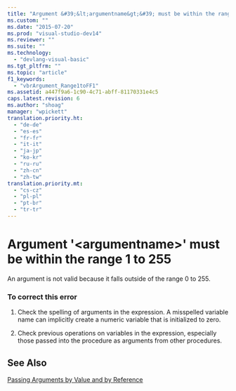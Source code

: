 ```yaml
---
title: "Argument &#39;&lt;argumentname&gt;&#39; must be within the range 1 to 255"
ms.custom: ""
ms.date: "2015-07-20"
ms.prod: "visual-studio-dev14"
ms.reviewer: ""
ms.suite: ""
ms.technology: 
  - "devlang-visual-basic"
ms.tgt_pltfrm: ""
ms.topic: "article"
f1_keywords: 
  - "vbrArgument_Range1toFF1"
ms.assetid: a447f9a6-1c90-4c71-abff-81170331e4c5
caps.latest.revision: 6
ms.author: "shoag"
manager: "wpickett"
translation.priority.ht: 
  - "de-de"
  - "es-es"
  - "fr-fr"
  - "it-it"
  - "ja-jp"
  - "ko-kr"
  - "ru-ru"
  - "zh-cn"
  - "zh-tw"
translation.priority.mt: 
  - "cs-cz"
  - "pl-pl"
  - "pt-br"
  - "tr-tr"
---
```

# Argument &#39;&lt;argumentname&gt;&#39; must be within the range 1 to 255
An argument is not valid because it falls outside of the range 0 to 255.  
  
### To correct this error  
  
1.  Check the spelling of arguments in the expression. A misspelled variable name can implicitly create a numeric variable that is initialized to zero.  
  
2.  Check previous operations on variables in the expression, especially those passed into the procedure as arguments from other procedures.  
  
## See Also  
 [Passing Arguments by Value and by Reference](../Topic/Passing%20Arguments%20by%20Value%20and%20by%20Reference%20\(Visual%20Basic\).md)